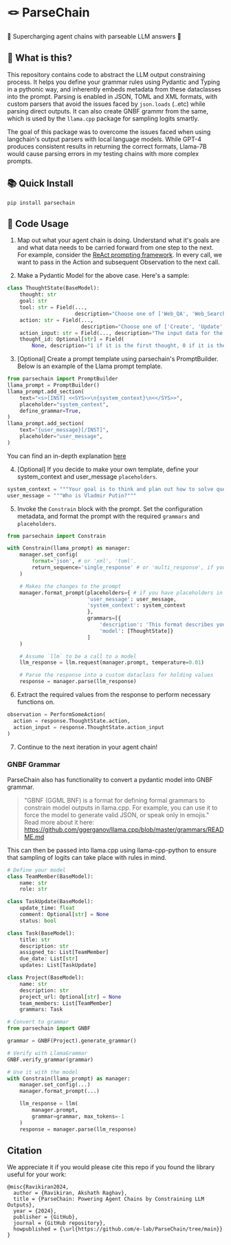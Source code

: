 # 🪢 ParseChain

🚀 Supercharging agent chains with parseable LLM answers 🚀

## 🤔 What is this?

This repository contains code to abstract the LLM output constraining process. It helps you define your grammar rules using Pydantic and Typing in a pythonic way, and inherently embeds metadata from these dataclasses into the prompt. Parsing is enabled in JSON, TOML and XML formats, with custom parsers that avoid the issues faced by `json.loads` (..etc) while parsing direct outputs. It can also create GNBF grammr from the same, which is used by the `llama.cpp` package for sampling logits smartly. 

The goal of this package was to overcome the issues faced when using langchain's output parsers with local language models. While GPT-4 produces consistent results in returning the correct formats, Llama-7B would cause parsing errors in my testing chains with more complex prompts. 

## 📚 Quick Install

`pip install parsechain`

## 📃 Code Usage 

1. Map out what your agent chain is doing. Understand what it's goals are and what data needs to be carried forward from one step to the next. 
For example, consider the [ReAct prompting framework](https://react-lm.github.io/). In every call, we want to pass in the Action and subsequent Observation to the next call. 

2. Make a Pydantic Model for the above case. Here's a sample: 
```python 
class ThoughtState(BaseModel):
    thought: str
    goal: str
    tool: str = Field(...,
                      description="Choose one of ['Web_QA', 'Web_Search', 'Web_Scraping', 'Web_Automation', 'Web_Research']")
    action: str = Field(...,
                        description="Choose one of ['Create', 'Update', 'Delete', 'Read']")
    action_input: str = Field(..., description="The input data for the action")
    thought_id: Optional[str] = Field(
        None, description="1 if it is the first thought, 0 if it is the final thought.")
```

3. [Optional] Create a prompt template using parsechain's PromptBuilder. Below is an example of the Llama prompt template. 
```python 
from parsechain import PromptBuilder
llama_prompt = PromptBuilder()
llama_prompt.add_section(
    text="<s>[INST] <<SYS>>\n{system_context}\n<</SYS>>",
    placeholder="system_context",
    define_grammar=True,
)
llama_prompt.add_section(
    text="{user_message}[/INST]",
    placeholder="user_message",
)
```
You can find an in-depth explanation [here]()

4. [Optional] If you decide to make your own template, define your system_context and user_message `placeholders`. 
```python
system_context = """Your goal is to think and plan out how to solve questions using agent tools provided to you. Think about all aspects of your thought process."""
user_message = """Who is Vladmir Putin?"""
```

5. Invoke the `Constrain` block with the prompt. Set the configuration metadata, and format the prompt with the required `grammars` and `placeholders`.
```python
from parsechain import Constrain 

with Constrain(llama_prompt) as manager:
    manager.set_config(
        format='json', # or 'xml', 'toml'. 
        return_sequence='single_response' # or 'multi_response', if you need multiple grammars. 
    )

    # Makes the changes to the prompt
    manager.format_prompt(placeholders={ # if you have placeholders in the prompt
                          'user_message': user_message,
                          'system_context': system_context
                          },
                          grammars=[{
                              'description': 'This format describes your current thinking state', # Description of the response format
                              'model': [ThoughtState]}
                          ]
    )

    # Assume `llm` to be a call to a model
    llm_response = llm.request(manager.prompt, temperature=0.01)

    # Parse the response into a custom dataclass for holding values
    response = manager.parse(llm_response)
```

6. Extract the required values from the response to perform necessary functions on. 

```python 
observation = PerformSomeAction(
  action = response.ThoughtState.action, 
  action_input = response.ThoughtState.action_input
) 
```

7. Continue to the next iteration in your agent chain! 

### GNBF Grammar 

ParseChain also has functionality to convert a pydantic model into GNBF grammar. 
> "GBNF (GGML BNF) is a format for defining formal grammars to constrain model outputs in llama.cpp. For example, you can use it to force the model to generate valid JSON, or speak only in emojis."
> Read more about it here: https://github.com/ggerganov/llama.cpp/blob/master/grammars/README.md

This can then be passed into llama.cpp using llama-cpp-python to ensure that sampling of logits can take place with rules in mind. 

```python
# Define your model 
class TeamMember(BaseModel):
    name: str
    role: str

class TaskUpdate(BaseModel):
    update_time: float
    comment: Optional[str] = None
    status: bool

class Task(BaseModel):
    title: str
    description: str
    assigned_to: List[TeamMember]
    due_date: List[str]
    updates: List[TaskUpdate]

class Project(BaseModel):
    name: str
    description: str
    project_url: Optional[str] = None
    team_members: List[TeamMember]
    grammars: Task

# Convert to grammar
from parsechain import GNBF

grammar = GNBF(Project).generate_grammar()

# Verify with LlamaGrammar
GNBF.verify_grammar(grammar)

# Use it with the model 
with Constrain(llama_prompt) as manager: 
    manager.set_config(...)
    manager.format_prompt(...)

    llm_response = llm(
        manager.prompt,
        grammar=grammar, max_tokens=-1
    )
    response = manager.parse(llm_response)
```

## Citation

We appreciate it if you would please cite this repo if you found the library useful for your work:

```
@misc{Ravikiran2024,
  author = {Ravikiran, Akshath Raghav},
  title = {ParseChain: Powering Agent Chains by Constraining LLM Outputs},
  year = {2024},
  publisher = {GitHub},
  journal = {GitHub repository},
  howpublished = {\url{https://github.com/e-lab/ParseChain/tree/main}}
}
```
